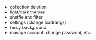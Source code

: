 * collection deletion
* light/dark themes
* shuffle and filter
* settings (change loadrange)
* fancy background
* manage account: change password, etc.